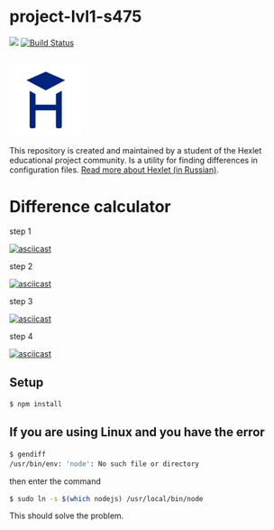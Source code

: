 # project-lvl1-s475

<a href="https://codeclimate.com/github/serikoff/project-lvl2-s475/maintainability"><img src="https://api.codeclimate.com/v1/badges/f9c52808aa4310e5db39/maintainability" /></a>
[![Build Status](https://travis-ci.org/serikoff/project-lvl2-s475.svg?branch=master)](https://travis-ci.org/serikoff/project-lvl2-s475)

##
[![Hexlet Ltd. logo](https://raw.githubusercontent.com/Hexlet/hexletguides.github.io/master/images/hexlet_logo128.png)](https://ru.hexlet.io/pages/about?utm_source=github&utm_medium=link&utm_campaign=nodejs-package)

This repository is created and maintained by a student of the Hexlet educational project community. Is a utility for finding differences in configuration files. [Read more about Hexlet (in Russian)](https://ru.hexlet.io/pages/about?utm_source=github&utm_medium=link&utm_campaign=nodejs-package).

##

# Difference calculator
step 1

[![asciicast](https://asciinema.org/a/Sbx6g1k1cr1AtvIKjxQRQyvQd.png)](https://asciinema.org/a/Sbx6g1k1cr1AtvIKjxQRQyvQd)

step 2

[![asciicast](https://asciinema.org/a/7m6lM4bEcIXi10RchalqAHkwg.png)](https://asciinema.org/a/7m6lM4bEcIXi10RchalqAHkwg)

step 3 

[![asciicast](https://asciinema.org/a/Hijdg8YQtV6eHmeK7v8HvVJii.png)](https://asciinema.org/a/Hijdg8YQtV6eHmeK7v8HvVJii)

step 4

[![asciicast](https://asciinema.org/a/1SaFcR5v0ULY4ejaQl05v3Unq.png)](https://asciinema.org/a/1SaFcR5v0ULY4ejaQl05v3Unq)

## Setup

```sh
$ npm install
```

## If you are using Linux and you have the error 
```sh
$ gendiff
/usr/bin/env: 'node': No such file or directory
```
then enter the command 
```sh
$ sudo ln -s $(which nodejs) /usr/local/bin/node
```
This should solve the problem.
